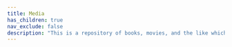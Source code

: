 ```yaml
---
title: Media
has_children: true
nav_exclude: false
description: "This is a repository of books, movies, and the like which I like."
---
```


<!--
TODO: 

- Visual artists
    - Maps
    - Fantasy
    - Board game art?
- Music
- Movies
- Books

-->
